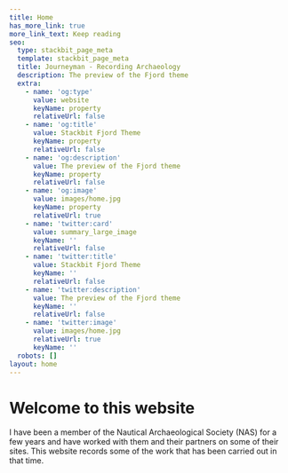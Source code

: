 ```yaml
---
title: Home
has_more_link: true
more_link_text: Keep reading
seo:
  type: stackbit_page_meta
  template: stackbit_page_meta
  title: Journeyman - Recording Archaeology
  description: The preview of the Fjord theme
  extra:
    - name: 'og:type'
      value: website
      keyName: property
      relativeUrl: false
    - name: 'og:title'
      value: Stackbit Fjord Theme
      keyName: property
      relativeUrl: false
    - name: 'og:description'
      value: The preview of the Fjord theme
      keyName: property
      relativeUrl: false
    - name: 'og:image'
      value: images/home.jpg
      keyName: property
      relativeUrl: true
    - name: 'twitter:card'
      value: summary_large_image
      keyName: ''
      relativeUrl: false
    - name: 'twitter:title'
      value: Stackbit Fjord Theme
      keyName: ''
      relativeUrl: false
    - name: 'twitter:description'
      value: The preview of the Fjord theme
      keyName: ''
      relativeUrl: false
    - name: 'twitter:image'
      value: images/home.jpg
      relativeUrl: true
      keyName: ''
  robots: []
layout: home
---
```

# Welcome to this website

I have been a member of the Nautical Archaeological Society (NAS) for a
few years and have worked with them and their partners on some of their sites.
This website records some of the work that has been carried out in that time.
